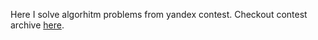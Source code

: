 Here I solve algorhitm problems from yandex contest. Checkout contest archive [here](https://contest.yandex.ru/contest-list/).